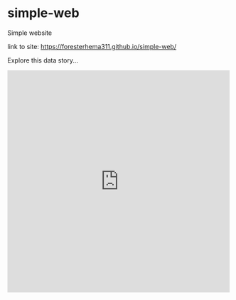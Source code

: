 # simple-web
Simple website

link to site: https://foresterhema311.github.io/simple-web/

Explore this data story...

<iframe width="500" height="500" seamless frameborder="0" scrolling="no" src="https://docs.google.com/spreadsheets/d/e/2PACX-1vQ_nA93ejuxFCS033hdoDVJG-pSEB6oAoXSt9dioXppx1_f4ALmGHQjfniXrGs2sYTANHMiH6dQ3Kzc/pubchart?oid=2008070270&amp;format=interactive"></iframe>

